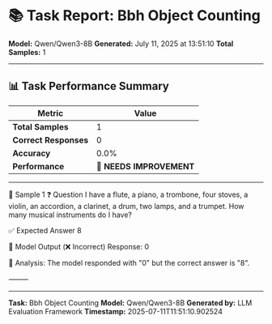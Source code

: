# 📚 Task Report: Bbh Object Counting

**Model:** Qwen/Qwen3-8B
**Generated:** July 11, 2025 at 13:51:10
**Total Samples:** 1

---

## 📊 Task Performance Summary

| Metric | Value |
| ------ | ----- |
| **Total Samples** | 1 |
| **Correct Responses** | 0 |
| **Accuracy** | 0.0% |
| **Performance** | 🔴 **NEEDS IMPROVEMENT** |

---

📝 Sample 1
❓ Question
I have a flute, a piano, a trombone, four stoves, a violin, an accordion, a clarinet, a drum, two lamps, and a trumpet. How many musical instruments do I have?

✅ Expected Answer
8

🤖 Model Output (❌ Incorrect)
Response: 0

💬 Analysis:
The model responded with "0" but the correct answer is "8".

⸻

---

**Task:** Bbh Object Counting
**Model:** Qwen/Qwen3-8B
**Generated by:** LLM Evaluation Framework
**Timestamp:** 2025-07-11T11:51:10.902524